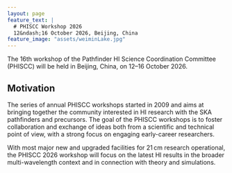 ```yaml
---
layout: page
feature_text: |
  # PHISCC Workshop 2026
  12&ndash;16 October 2026, Beijing, China
feature_image: "assets/weiminLake.jpg"
---
```


The 16th workshop of the Pathfinder HI Science Coordination Committee (PHISCC) will be held in Beijing, China, on 12&ndash;16 October 2026.

## Motivation

The series of annual PHISCC workshops started in 2009 and aims at bringing together the community interested in HI research with the SKA pathfinders and precursors.
The goal of the PHISCC workshops is to foster collaboration and exchange of ideas both from a scientific and technical point of view, with a strong focus on engaging early-career researchers.

With most major new and upgraded facilities for 21&thinsp;cm research operational, the PHISCC 2026 workshop will focus on the latest HI results in the broader multi-wavelength context and in connection with theory and simulations.
